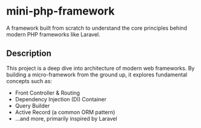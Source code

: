 # mini-php-framework
A framework built from scratch to understand the core principles behind modern PHP frameworks like Laravel.

## Description
This project is a deep dive into architecture of modern web frameworks. By building a micro-framework from the ground up, it explores fundamental concepts such as:
- Front Controller & Routing
- Dependency Injection (DI) Container
- Query Builder
- Active Record (a common ORM pattern)
- ...and more, primarily inspired by Laravel
